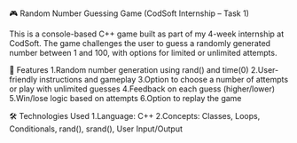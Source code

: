 🎮 Random Number Guessing Game (CodSoft Internship – Task 1)

This is a console-based C++ game built as part of my 4-week internship at CodSoft.
The game challenges the user to guess a randomly generated number between 1 and 100, with options for limited or unlimited attempts.

🧠 Features
 1.Random number generation using rand() and time(0)
 2.User-friendly instructions and gameplay
 3.Option to choose a number of attempts or play with unlimited guesses
 4.Feedback on each guess (higher/lower)
 5.Win/lose logic based on attempts
 6.Option to replay the game

🛠️ Technologies Used
 1.Language: C++
 2.Concepts: Classes, Loops, Conditionals, rand(), srand(), User Input/Output
